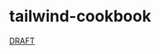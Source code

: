 # tailwind-cookbook

[DRAFT](https://docs.google.com/document/d/1M-NwhsQVoqBm1Cnrl-TMt2pseAj2DjQWsVk2FBIRwqc)
